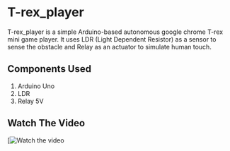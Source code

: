 # T-rex_player

T-rex_player is a simple Arduino-based autonomous google chrome T-rex mini game player. It uses LDR (Light Dependent Resistor) as a sensor to sense the obstacle and Relay as an actuator to simulate human touch.

## Components Used

1. Arduino Uno
2. LDR
3. Relay 5V

## Watch The Video

[![Watch the video](https://youtu.be/kP7SRqgUraE "T-rex Player")
